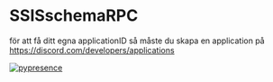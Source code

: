 # SSISschemaRPC
för att få ditt egna applicationID så måste du skapa en application på
https://discord.com/developers/applications

[![pypresence](https://img.shields.io/badge/using-pypresence-00bb88.svg?style=for-the-badge&logo=discord&logoWidth=20)](https://github.com/qwertyquerty/pypresence)
